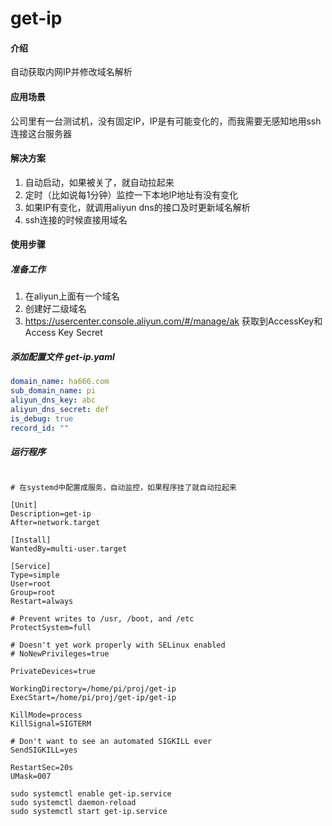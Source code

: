 # get-ip

#### 介绍
自动获取内网IP并修改域名解析

#### 应用场景
公司里有一台测试机，没有固定IP，IP是有可能变化的，而我需要无感知地用ssh连接这台服务器

#### 解决方案
1. 自动启动，如果被关了，就自动拉起来
2. 定时（比如说每1分钟）监控一下本地IP地址有没有变化
3. 如果IP有变化，就调用aliyun dns的接口及时更新域名解析
4. ssh连接的时候直接用域名

#### 使用步骤

##### 准备工作
1. 在aliyun上面有一个域名
2. 创建好二级域名
3. <https://usercenter.console.aliyun.com/#/manage/ak> 获取到AccessKey和Access Key Secret

##### 添加配置文件 get-ip.yaml
```yaml
domain_name: ha666.com
sub_domain_name: pi
aliyun_dns_key: abc
aliyun_dns_secret: def
is_debug: true
record_id: ""
```
##### 运行程序
```shell

# 在systemd中配置成服务，自动监控，如果程序挂了就自动拉起来

[Unit]
Description=get-ip
After=network.target

[Install]
WantedBy=multi-user.target

[Service]
Type=simple
User=root
Group=root
Restart=always

# Prevent writes to /usr, /boot, and /etc
ProtectSystem=full

# Doesn't yet work properly with SELinux enabled
# NoNewPrivileges=true

PrivateDevices=true

WorkingDirectory=/home/pi/proj/get-ip
ExecStart=/home/pi/proj/get-ip/get-ip

KillMode=process
KillSignal=SIGTERM

# Don't want to see an automated SIGKILL ever
SendSIGKILL=yes

RestartSec=20s
UMask=007
```
```shell
sudo systemctl enable get-ip.service
sudo systemctl daemon-reload
sudo systemctl start get-ip.service
```
